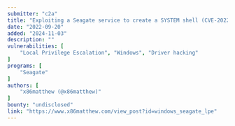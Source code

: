 ```yaml
---
submitter: "c2a"
title: "Exploiting a Seagate service to create a SYSTEM shell (CVE-2022-40286)"
date: "2022-09-20"
added: "2024-11-03"
description: ""
vulnerabilities: [
    "Local Privilege Escalation", "Windows", "Driver hacking"
]
programs: [
    "Seagate"
]
authors: [
    "x86matthew (@x86matthew)"
]
bounty: "undisclosed"
link: "https://www.x86matthew.com/view_post?id=windows_seagate_lpe"
---
```




